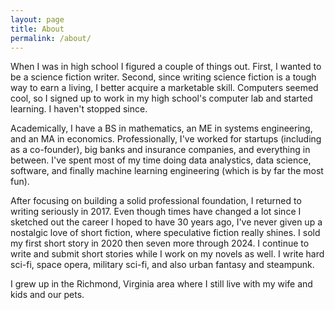 ```yaml
---
layout: page
title: About
permalink: /about/
---
```


When I was in high school I figured a couple of things out. First, I wanted to be a science fiction writer. Second, since writing science fiction is a tough way to earn a living, I better acquire a marketable skill. Computers seemed cool, so I signed up to work in my high school's computer lab and started learning. I haven't stopped since.

Academically, I have a BS in mathematics, an ME in systems engineering, and an MA in economics. Professionally, I've worked for startups (including as a co-founder), big banks and insurance companies, and everything in between. I've spent most of my time doing data analystics, data science, software, and finally machine learning engineering (which is by far the most fun).

After focusing on building a solid professional foundation, I returned to writing seriously in 2017. Even though times have changed a lot since I sketched out the career I hoped to have 30 years ago, I've never given up a nostalgic love of short fiction, where speculative fiction really shines. I sold my first short story in 2020 then seven more through 2024. I continue to write and submit short stories while I work on my novels as well. I write hard sci-fi, space opera, military sci-fi, and also urban fantasy and steampunk. 

I grew up in the Richmond, Virginia area where I still live with my wife and kids and our pets.